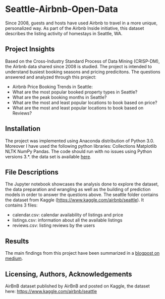 # Seattle-Airbnb-Open-Data
Since 2008, guests and hosts have used Airbnb to travel in a more unique, personalized way. As part of the Airbnb Inside initiative, this dataset describes the listing activity of homestays in Seattle, WA.
## Project Insights 

Based on the Cross-Industry Standard Process of Data Mining (CRISP-DM), the Airbnb data shared since 2008 is studied. The project is intended to understand busiest booking seasons and pricing predicitons. The questions answered and analyzed through this project:
* Airbnb Price Booking Trends in Seattle:
* What are the most popular booked property types in Seattle?
* What are the peak booking months in Seattle?
* What are the most and least popular locations to book based on price?
* What are the most and least popular locations to book based on Reviews?


## Installation
The project was implemented using Anaconda distribution of Python 3.0. Moreover I have used the following python libraries:
Collections
Matplotlib
NLTK
NumPy
Pandas. 
The code should run with no issues using Python versions 3.*.
the data set is available [here](https://www.kaggle.com/airbnb/seattle).

## File Descriptions
The Jupyter notebook showcases the analysis done  to explore the dataset, the data preparation and wrangling as well as the building of prediction models in order to answer the questions above. 
The seattle folder contains the dataset from Kaggle (https://www.kaggle.com/airbnb/seattle). It contains 3 files:

* calendar.csv: calendar availability of listings and price
* listings.csv: information about all the available listings
* reviews.csv: listing reviews by the users

## Results
The main findings from this project have been summarized in a [blogpost on medium](https://medium.com/@humbertobanuelos27).

## Licensing, Authors, Acknowledgements
AirBnB dataset published by AirBnB and posted on Kaggle, the dataset here: https://www.kaggle.com/airbnb/seattle

